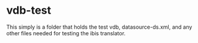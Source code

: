vdb-test
========
This simply is a folder that holds the test vdb, datasource-ds.xml, and any other files needed for testing the ibis translator.
